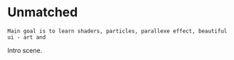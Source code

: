# Unmatched
	Main goal is to learn shaders, particles, parallexe effect, beautiful ui - art and
Intro scene.
